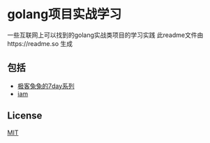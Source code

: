 
# golang项目实战学习

一些互联网上可以找到的golang实战类项目的学习实践
此readme文件由https://readme.so 生成



## 包括

 - [极客兔兔的7day系列](https://geektutu.com/post/gee.html)
 - [iam](https://time.geekbang.org/column/intro/100079601)


## License

[MIT](https://choosealicense.com/licenses/mit/)




